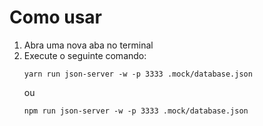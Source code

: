 # Como usar

1. Abra uma nova aba no terminal
2. Execute o seguinte comando:
   ```
   yarn run json-server -w -p 3333 .mock/database.json
   ```
   ou
   ```
   npm run json-server -w -p 3333 .mock/database.json
   ```
